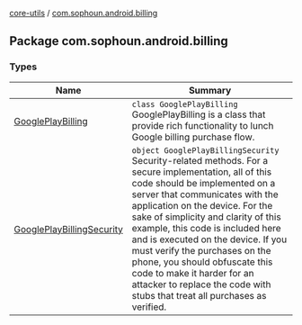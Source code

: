 [core-utils](../index.md) / [com.sophoun.android.billing](./index.md)

## Package com.sophoun.android.billing

### Types

| Name | Summary |
|---|---|
| [GooglePlayBilling](-google-play-billing/index.md) | `class GooglePlayBilling`<br>GooglePlayBilling is a class that provide rich functionality to lunch Google billing purchase flow. |
| [GooglePlayBillingSecurity](-google-play-billing-security/index.md) | `object GooglePlayBillingSecurity`<br>Security-related methods. For a secure implementation, all of this code should be implemented on a server that communicates with the application on the device. For the sake of simplicity and clarity of this example, this code is included here and is executed on the device. If you must verify the purchases on the phone, you should obfuscate this code to make it harder for an attacker to replace the code with stubs that treat all purchases as verified. |
